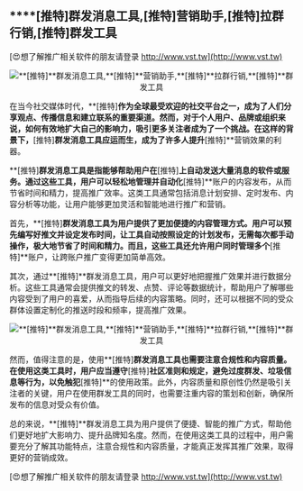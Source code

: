 ## ****[推特]**群发消息工具,**[推特]**营销助手,**[推特]**拉群行销,**[推特]**群发工具**

[😍想了解推广相关软件的朋友请登录 http://www.vst.tw](http://www.vst.tw)

 <center><img src="https://vst.tw/MP4/tuiguang/png/7.png" alt="**[推特]**群发消息工具,**[推特]**营销助手,**[推特]**拉群行销,**[推特]**群发工具"></center>

在当今社交媒体时代，**[推特]**作为全球最受欢迎的社交平台之一，成为了人们分享观点、传播信息和建立联系的重要渠道。然而，对于个人用户、品牌或组织来说，如何有效地扩大自己的影响力，吸引更多关注者成为了一个挑战。在这样的背景下，**[推特]**群发消息工具应运而生，成为了许多人提升**[推特]**营销效果的利器。

**[推特]**群发消息工具是指能够帮助用户在**[推特]**上自动发送大量消息的软件或服务。通过这些工具，用户可以轻松地管理并自动化**[推特]**账户的内容发布，从而节省时间和精力，提高推广效率。这类工具通常包括消息计划安排、定时发布、内容分析等功能，让用户能够更加灵活和智能地进行推广和营销。

首先，**[推特]**群发消息工具为用户提供了更加便捷的内容管理方式。用户可以预先编写好推文并设定发布时间，让工具自动按照设定的计划发布，无需每次都手动操作，极大地节省了时间和精力。而且，这些工具还允许用户同时管理多个**[推特]**账户，让跨账户推广变得更加简单高效。

其次，通过**[推特]**群发消息工具，用户可以更好地把握推广效果并进行数据分析。这些工具通常会提供推文的转发、点赞、评论等数据统计，帮助用户了解哪些内容受到了用户的喜爱，从而指导后续的内容策略。同时，还可以根据不同的受众群体设置定制化的推送时段和频率，提高推广效果。

 <center><img src="https://vst.tw/MP4/tuiguang/png/7.png" alt="**[推特]**群发消息工具,**[推特]**营销助手,**[推特]**拉群行销,**[推特]**群发工具"></center>

然而，值得注意的是，使用**[推特]**群发消息工具也需要注意合规性和内容质量。在使用这类工具时，用户应当遵守**[推特]**社区准则和规定，避免过度群发、垃圾信息等行为，以免触犯**[推特]**的使用政策。此外，内容质量和原创性仍然是吸引关注者的关键，用户在使用群发工具的同时，也需要注重内容的策划和创新，确保所发布的信息对受众有价值。

总的来说，**[推特]**群发消息工具为用户提供了便捷、智能的推广方式，帮助他们更好地扩大影响力、提升品牌知名度。然而，在使用这类工具的过程中，用户需要充分了解其功能特点，注意合规性和内容质量，才能真正发挥其推广效果，取得更好的营销成效。

[😍想了解推广相关软件的朋友请登录 http://www.vst.tw](http://www.vst.tw)



